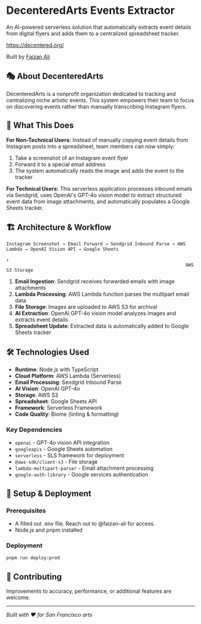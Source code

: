 # DecenteredArts Events Extractor

An AI-powered serverless solution that automatically extracts event details from digital flyers and adds them to a centralized spreadsheet tracker.

https://decentered.org/

Built by [Faizan Ali](https://x.com/faizanali94)


## 🎭 About DecenteredArts

DecenteredArts is a nonprofit organization dedicated to tracking and centralizing niche artistic events. This system empowers their team to focus on discovering events rather than manually transcribing Instagram flyers.

## 🚀 What This Does

**For Non-Technical Users:**
Instead of manually copying event details from Instagram posts into a spreadsheet, team members can now simply:
1. Take a screenshot of an Instagram event flyer
2. Forward it to a special email address
3. The system automatically reads the image and adds the event to the tracker

**For Technical Users:**
This serverless application processes inbound emails via Sendgrid, uses OpenAI's GPT-4o vision model to extract structured event data from image attachments, and automatically populates a Google Sheets tracker.

## 🏗️ Architecture & Workflow

```
Instagram Screenshot → Email Forward → Sendgrid Inbound Parse → AWS Lambda → OpenAI Vision API → Google Sheets
                                                                      ↓
                                                                   AWS S3 Storage
```

1. **Email Ingestion**: Sendgrid receives forwarded emails with image attachments
2. **Lambda Processing**: AWS Lambda function parses the multipart email data
3. **File Storage**: Images are uploaded to AWS S3 for archival
4. **AI Extraction**: OpenAI GPT-4o vision model analyzes images and extracts event details
5. **Spreadsheet Update**: Extracted data is automatically added to Google Sheets tracker

## 🛠️ Technologies Used

- **Runtime**: Node.js with TypeScript
- **Cloud Platform**: AWS Lambda (Serverless)
- **Email Processing**: Sendgrid Inbound Parse
- **AI Vision**: OpenAI GPT-4o
- **Storage**: AWS S3
- **Spreadsheet**: Google Sheets API
- **Framework**: Serverless Framework
- **Code Quality**: Biome (linting & formatting)

### Key Dependencies
- `openai` - GPT-4o vision API integration
- `googleapis` - Google Sheets automation
- `serverless` - SLS framework for deployment
- `@aws-sdk/client-s3` - File storage
- `lambda-multipart-parser` - Email attachment processing
- `google-auth-library` - Google services authentication

## 🔧 Setup & Deployment

### Prerequisites
- A filled out .env file. Reach out to @faizan-ali for access.
- Node.js and pnpm installed

### Deployment
```bash
pnpm run deploy:prod
```

## 🤝 Contributing

 Improvements to accuracy, performance, or additional features are welcome.

---

*Built with ❤️ for San Francisco arts*

